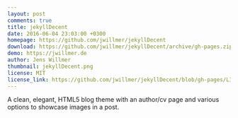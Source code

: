 ```yaml
---
layout: post
comments: true
title: jekyllDecent
date: 2016-06-04 23:03:00 +0300
homepage: https://github.com/jwillmer/jekyllDecent
download: https://github.com/jwillmer/jekyllDecent/archive/gh-pages.zip
demo: https://jwillmer.de
author: Jens Willmer
thumbnail: jekyllDecent.png
license: MIT
license_link: https://github.com/jwillmer/jekyllDecent/blob/gh-pages/LICENSE
---
```


A clean, elegant, HTML5 blog theme with an author/cv page and various options to showcase images in a post.
